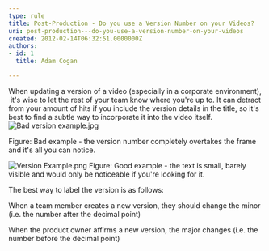 ```yaml
---
type: rule
title: Post-Production - Do you use a Version Number on your Videos?
uri: post-production---do-you-use-a-version-number-on-your-videos
created: 2012-02-14T06:32:51.0000000Z
authors:
- id: 1
  title: Adam Cogan

---
```


 
When updating a version of a video (especially in a corporate environment),  it's wise to let the rest of your team know where you're up to. It can detract from your amount of hits if you include the version details in the title, so it's best to find a subtle way to incorporate it into the video itself.
   ​
![Bad version example.jpg](/DesignandPresentation/RulesToBetterVideoRecording/PublishingImages/Bad%20version%20example.jpg)

Figure: Bad example - the version number completely overtakes the frame and it's all you can notice.

![Version Example.png](/DesignandPresentation/RulesToBetterVideoRecording/PublishingImages/Version%20Example.png)
Figure: Good example - the text is small, barely visible and would only be noticeable if you're looking for it.

The best way to label the version is as follows:

When a team member creates a new version, they should change the minor (i.e. the number after the decimal point)

When the product owner affirms a new version, the major changes (i.e. the number before the decimal point)


